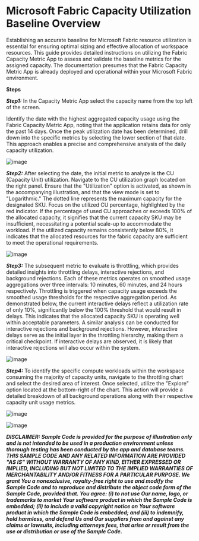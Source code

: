 # Microsoft Fabric Capacity Utilization Baseline Overview
<link rel="icon" href="articles/fabric_16_color.svg" type="image/x-icon" >

Establishing an accurate baseline for Microsoft Fabric resource utilization is essential for ensuring optimal sizing and effective allocation of workspace resources. 
This guide provides detailed instructions on utilizing the Fabric Capacity Metric App to assess and validate the baseline metrics for the assigned capacity.
The documentation presumes that the Fabric Capacity Metric App is already deployed and operational within your Microsoft Fabric environment.


**Steps**

***Step1:*** 
In the Capacity Metric App select the capacity name from the top left of the screen. 

Identify the date with the highest aggregated capacity usage using the Fabric Capacity Metric App, noting that the application retains data for only the past 14 days. 
Once the peak utilization date has been determined, drill down into the specific metrics by selecting the lower section of that date. 
This approach enables a precise and comprehensive analysis of the daily capacity utilization.

![image](https://github.com/user-attachments/assets/f537c49e-63ca-4fc1-8cfc-4c71369ca8f5)


***Step2:*** 
After selecting the date, the initial metric to analyze is the CU (Capacity Unit) utilization. Navigate to the CU utilization graph located on the right panel. 
Ensure that the "Utilization" option is activated, as shown in the accompanying illustration, and that the view mode is set to "Logarithmic."
The dotted line represents the maximum capacity for the designated SKU. Focus on the utilized CU percentage, highlighted by the red indicator. 
If the percentage of used CU approaches or exceeds 100% of the allocated capacity, it signifies that the current capacity SKU may be insufficient, necessitating a potential scale-up to accommodate the workload.
If the utilized capacity remains consistently below 80%, it indicates that the allocated resources for the fabric capacity are sufficient to meet the operational requirements.

![image](https://github.com/user-attachments/assets/f98930ea-f64e-460c-8236-3652af4fe234)


***Step3:*** 
The subsequent metric to evaluate is throttling, which provides detailed insights into throttling delays, interactive rejections, and background rejections. 
Each of these metrics operates on smoothed usage aggregations over three intervals: 10 minutes, 60 minutes, and 24 hours respectively. 
Throttling is triggered when capacity usage exceeds the smoothed usage thresholds for the respective aggregation period.
As demonstrated below, the current interactive delays reflect a utilization rate of only 10%, significantly below the 100% threshold that would result in delays. 
This indicates that the allocated capacity SKU is operating well within acceptable parameters. A similar analysis can be conducted for interactive rejections and background rejections. 
However, interactive delays serve as the initial layer in the throttling hierarchy, making them a critical checkpoint. 
If interactive delays are observed, it is likely that interactive rejections will also occur within the system.


![image](https://github.com/user-attachments/assets/e0d1a36a-8ce3-4d8c-b265-4ff975720dd3)


***Step4:*** 
To identify the specific compute workloads within the workspace consuming the majority of capacity units, navigate to the throttling chart and select the desired area of interest. 
Once selected, utilize the "Explore" option located at the bottom-right of the chart. 
This action will provide a detailed breakdown of all background operations along with their respective capacity unit usage metrics.

![image](https://github.com/user-attachments/assets/b3558031-48a2-4e0c-af9a-5f1acbf9ae92)

![image](https://github.com/user-attachments/assets/8551702b-db1c-4f83-8970-cf0871775a4d)







***DISCLAIMER: Sample Code is provided for the purpose of illustration only and is not intended to be used in a production environment unless thorough testing has been conducted by the app and database teams. 
THIS SAMPLE CODE AND ANY RELATED INFORMATION ARE PROVIDED "AS IS" WITHOUT WARRANTY OF ANY KIND, EITHER EXPRESSED OR IMPLIED, INCLUDING BUT NOT LIMITED TO THE IMPLIED WARRANTIES OF MERCHANTABILITY AND/OR FITNESS 
FOR A PARTICULAR PURPOSE. We grant You a nonexclusive, royalty-free right to use and modify the Sample Code and to reproduce and distribute the object code form of the Sample Code, provided that. You agree: (i) 
to not use Our name, logo, or trademarks to market Your software product in which the Sample Code is embedded; (ii) to include a valid copyright notice on Your software product in which the Sample Code is 
embedded; and (iii) to indemnify, hold harmless, and defend Us and Our suppliers from and against any claims or lawsuits, including attorneys fees, that arise or result from the use or distribution or use of the 
Sample Code.***
